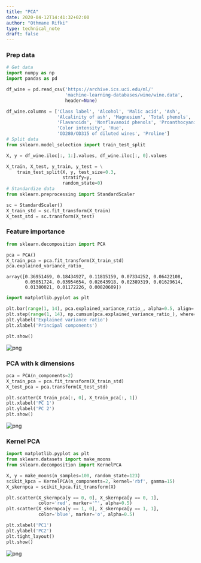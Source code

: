 ```yaml
---
title: "PCA"
date: 2020-04-12T14:41:32+02:00
author: "Othmane Rifki"
type: technical_note
draft: false
---
```

### Prep data


```python
# Get data
import numpy as np
import pandas as pd

df_wine = pd.read_csv('https://archive.ics.uci.edu/ml/'
                      'machine-learning-databases/wine/wine.data',
                      header=None)

df_wine.columns = ['Class label', 'Alcohol', 'Malic acid', 'Ash',
                   'Alcalinity of ash', 'Magnesium', 'Total phenols',
                   'Flavanoids', 'Nonflavanoid phenols', 'Proanthocyanins',
                   'Color intensity', 'Hue',
                   'OD280/OD315 of diluted wines', 'Proline']
# Split data
from sklearn.model_selection import train_test_split

X, y = df_wine.iloc[:, 1:].values, df_wine.iloc[:, 0].values

X_train, X_test, y_train, y_test = \
    train_test_split(X, y, test_size=0.3, 
                     stratify=y,
                     random_state=0)
# Standardize data
from sklearn.preprocessing import StandardScaler

sc = StandardScaler()
X_train_std = sc.fit_transform(X_train)
X_test_std = sc.transform(X_test)


```

### Feature importance


```python
from sklearn.decomposition import PCA

pca = PCA()
X_train_pca = pca.fit_transform(X_train_std)
pca.explained_variance_ratio_
```




    array([0.36951469, 0.18434927, 0.11815159, 0.07334252, 0.06422108,
           0.05051724, 0.03954654, 0.02643918, 0.02389319, 0.01629614,
           0.01380021, 0.01172226, 0.00820609])




```python
import matplotlib.pyplot as plt

plt.bar(range(1, 14), pca.explained_variance_ratio_, alpha=0.5, align='center')
plt.step(range(1, 14), np.cumsum(pca.explained_variance_ratio_), where='mid')
plt.ylabel('Explained variance ratio')
plt.xlabel('Principal components')

plt.show()
```


![png](pca_5_0.png)


### PCA with k dimensions


```python
pca = PCA(n_components=2)
X_train_pca = pca.fit_transform(X_train_std)
X_test_pca = pca.transform(X_test_std)
```


```python
plt.scatter(X_train_pca[:, 0], X_train_pca[:, 1])
plt.xlabel('PC 1')
plt.ylabel('PC 2')
plt.show()
```


![png](pca_8_0.png)


### Kernel PCA


```python
import matplotlib.pyplot as plt
from sklearn.datasets import make_moons
from sklearn.decomposition import KernelPCA

X, y = make_moons(n_samples=100, random_state=123)
scikit_kpca = KernelPCA(n_components=2, kernel='rbf', gamma=15)
X_skernpca = scikit_kpca.fit_transform(X)

plt.scatter(X_skernpca[y == 0, 0], X_skernpca[y == 0, 1],
            color='red', marker='^', alpha=0.5)
plt.scatter(X_skernpca[y == 1, 0], X_skernpca[y == 1, 1],
            color='blue', marker='o', alpha=0.5)

plt.xlabel('PC1')
plt.ylabel('PC2')
plt.tight_layout()
plt.show()
```


![png](pca_10_0.png)

